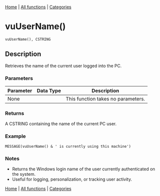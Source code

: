 [Home](../index.md) | [All functions](../all-functions.md) | [Categories](../categories/index.md)

# vuUserName()

```Prototype
vuUserName(), CSTRING
```


## Description
Retrieves the name of the current user logged into the PC.

### Parameters

| Parameter | Data Type | Description |
|-----------|-----------|-------------|
| None      |          | This function takes no parameters. |

### Returns
A CSTRING containing the name of the current PC user.

### Example

```Clarion
MESSAGE(vuUserName() & ' is currently using this machine')
```

### Notes
- Returns the Windows login name of the user currently authenticated on the system.  
- Useful for logging, personalization, or tracking user activity.

[Home](../index.md) | [All functions](../all-functions.md) | [Categories](../categories/index.md)
